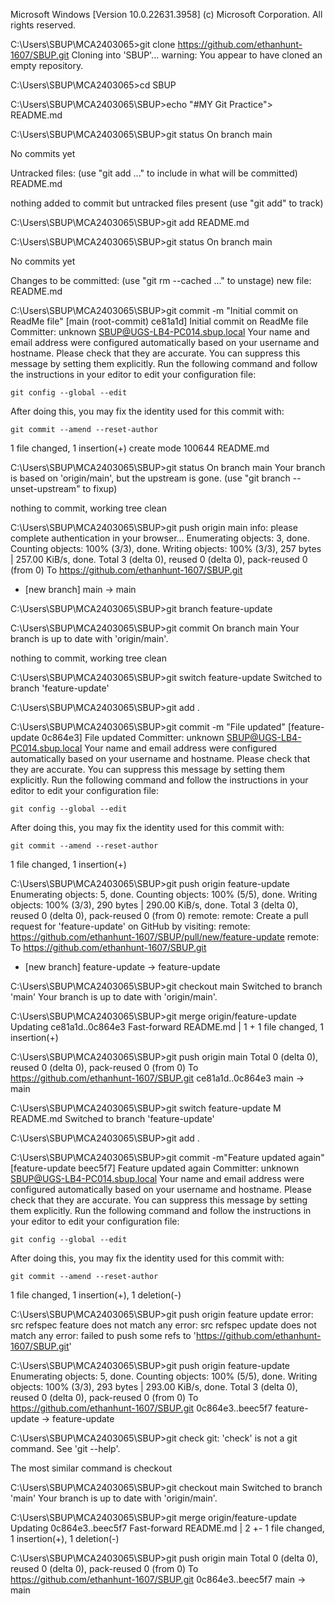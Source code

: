 Microsoft Windows [Version 10.0.22631.3958]
(c) Microsoft Corporation. All rights reserved.

C:\Users\SBUP\MCA2403065>git clone https://github.com/ethanhunt-1607/SBUP.git
Cloning into 'SBUP'...
warning: You appear to have cloned an empty repository.

C:\Users\SBUP\MCA2403065>cd SBUP

C:\Users\SBUP\MCA2403065\SBUP>echo "#MY Git Practice"> README.md

C:\Users\SBUP\MCA2403065\SBUP>git status
On branch main

No commits yet

Untracked files:
  (use "git add <file>..." to include in what will be committed)
        README.md

nothing added to commit but untracked files present (use "git add" to track)

C:\Users\SBUP\MCA2403065\SBUP>git add README.md

C:\Users\SBUP\MCA2403065\SBUP>git status
On branch main

No commits yet

Changes to be committed:
  (use "git rm --cached <file>..." to unstage)
        new file:   README.md


C:\Users\SBUP\MCA2403065\SBUP>git commit -m "Initial commit on ReadMe file"
[main (root-commit) ce81a1d] Initial commit on ReadMe file
 Committer: unknown <SBUP@UGS-LB4-PC014.sbup.local>
Your name and email address were configured automatically based
on your username and hostname. Please check that they are accurate.
You can suppress this message by setting them explicitly. Run the
following command and follow the instructions in your editor to edit
your configuration file:

    git config --global --edit

After doing this, you may fix the identity used for this commit with:

    git commit --amend --reset-author

 1 file changed, 1 insertion(+)
 create mode 100644 README.md

C:\Users\SBUP\MCA2403065\SBUP>git status
On branch main
Your branch is based on 'origin/main', but the upstream is gone.
  (use "git branch --unset-upstream" to fixup)

nothing to commit, working tree clean

C:\Users\SBUP\MCA2403065\SBUP>git push origin main
info: please complete authentication in your browser...
Enumerating objects: 3, done.
Counting objects: 100% (3/3), done.
Writing objects: 100% (3/3), 257 bytes | 257.00 KiB/s, done.
Total 3 (delta 0), reused 0 (delta 0), pack-reused 0 (from 0)
To https://github.com/ethanhunt-1607/SBUP.git
 * [new branch]      main -> main

C:\Users\SBUP\MCA2403065\SBUP>git branch feature-update

C:\Users\SBUP\MCA2403065\SBUP>git commit
On branch main
Your branch is up to date with 'origin/main'.

nothing to commit, working tree clean

C:\Users\SBUP\MCA2403065\SBUP>git switch feature-update
Switched to branch 'feature-update'

C:\Users\SBUP\MCA2403065\SBUP>git add .

C:\Users\SBUP\MCA2403065\SBUP>git commit -m "File updated"
[feature-update 0c864e3] File updated
 Committer: unknown <SBUP@UGS-LB4-PC014.sbup.local>
Your name and email address were configured automatically based
on your username and hostname. Please check that they are accurate.
You can suppress this message by setting them explicitly. Run the
following command and follow the instructions in your editor to edit
your configuration file:

    git config --global --edit

After doing this, you may fix the identity used for this commit with:

    git commit --amend --reset-author

 1 file changed, 1 insertion(+)

C:\Users\SBUP\MCA2403065\SBUP>git push origin feature-update
Enumerating objects: 5, done.
Counting objects: 100% (5/5), done.
Writing objects: 100% (3/3), 290 bytes | 290.00 KiB/s, done.
Total 3 (delta 0), reused 0 (delta 0), pack-reused 0 (from 0)
remote:
remote: Create a pull request for 'feature-update' on GitHub by visiting:
remote:      https://github.com/ethanhunt-1607/SBUP/pull/new/feature-update
remote:
To https://github.com/ethanhunt-1607/SBUP.git
 * [new branch]      feature-update -> feature-update

C:\Users\SBUP\MCA2403065\SBUP>git checkout main
Switched to branch 'main'
Your branch is up to date with 'origin/main'.

C:\Users\SBUP\MCA2403065\SBUP>git merge origin/feature-update
Updating ce81a1d..0c864e3
Fast-forward
 README.md | 1 +
 1 file changed, 1 insertion(+)

C:\Users\SBUP\MCA2403065\SBUP>git push origin main
Total 0 (delta 0), reused 0 (delta 0), pack-reused 0 (from 0)
To https://github.com/ethanhunt-1607/SBUP.git
   ce81a1d..0c864e3  main -> main

C:\Users\SBUP\MCA2403065\SBUP>git switch feature-update
M       README.md
Switched to branch 'feature-update'

C:\Users\SBUP\MCA2403065\SBUP>git add .

C:\Users\SBUP\MCA2403065\SBUP>git commit -m"Feature updated again"
[feature-update beec5f7] Feature updated again
 Committer: unknown <SBUP@UGS-LB4-PC014.sbup.local>
Your name and email address were configured automatically based
on your username and hostname. Please check that they are accurate.
You can suppress this message by setting them explicitly. Run the
following command and follow the instructions in your editor to edit
your configuration file:

    git config --global --edit

After doing this, you may fix the identity used for this commit with:

    git commit --amend --reset-author

 1 file changed, 1 insertion(+), 1 deletion(-)

C:\Users\SBUP\MCA2403065\SBUP>git push origin feature update
error: src refspec feature does not match any
error: src refspec update does not match any
error: failed to push some refs to 'https://github.com/ethanhunt-1607/SBUP.git'

C:\Users\SBUP\MCA2403065\SBUP>git push origin feature-update
Enumerating objects: 5, done.
Counting objects: 100% (5/5), done.
Writing objects: 100% (3/3), 293 bytes | 293.00 KiB/s, done.
Total 3 (delta 0), reused 0 (delta 0), pack-reused 0 (from 0)
To https://github.com/ethanhunt-1607/SBUP.git
   0c864e3..beec5f7  feature-update -> feature-update

C:\Users\SBUP\MCA2403065\SBUP>git check
git: 'check' is not a git command. See 'git --help'.

The most similar command is
        checkout

C:\Users\SBUP\MCA2403065\SBUP>git checkout main
Switched to branch 'main'
Your branch is up to date with 'origin/main'.

C:\Users\SBUP\MCA2403065\SBUP>git merge origin/feature-update
Updating 0c864e3..beec5f7
Fast-forward
 README.md | 2 +-
 1 file changed, 1 insertion(+), 1 deletion(-)

C:\Users\SBUP\MCA2403065\SBUP>git push origin main
Total 0 (delta 0), reused 0 (delta 0), pack-reused 0 (from 0)
To https://github.com/ethanhunt-1607/SBUP.git
   0c864e3..beec5f7  main -> main
